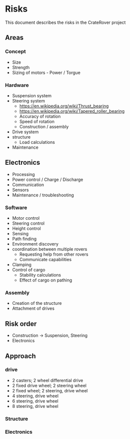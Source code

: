 # Risks

This document describes the risks in the CrateRover project

## Areas

### Concept

- Size
- Strength
- Sizing of motors - Power / Torgue


### Hardware

- Suspension system
- Steering system
  - https://en.wikipedia.org/wiki/Thrust_bearing
  - https://en.wikipedia.org/wiki/Tapered_roller_bearing
  - Accuracy of rotation
  - Speed of rotation
  - Construction / assembly
- Drive system
- structure
  - Load calculations
- Maintenance

## Electronics

- Processing
- Power control / Charge / Discharge
- Communication
- Sensors
- Maintenance / troubleshooting


### Software

- Motor control
- Steering control
- Height control
- Sensing
- Path finding
- Environment discovery
- coordination between multiple rovers
  - Requesting help from other rovers
  - Communicate capabilities
- Clamping
- Control of cargo
  - Stability calculations
  - Effect of cargo on pathing

### Assembly

- Creation of the structure
- Attachment of drives

## Risk order

- Construction -> Suspension, Steering
- Electronics

## Approach

### drive

- 2 casters; 2 wheel differential drive
- 2 fixed drive wheel; 2 steering wheel
- 2 fixed wheel; 2 steering, drive wheel
- 4 steering, drive wheel
- 6 steering, drive wheel
- 8 steering, drive wheel

### Structure


### Electronics

